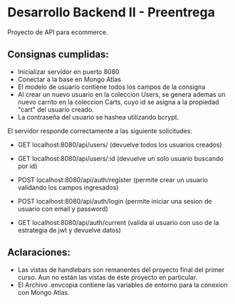 # Desarrollo Backend II - Preentrega

Proyecto de API para ecommerce.


## Consignas cumplidas:

 - Inicializar servidor en puerto 8080
 - Conectar a la base en Mongo Atlas
 - El modelo de usuario contiene todos los campos de la consigna 
 - Al crear un nuevo usuario en la coleccion Users, se genera ademas un nuevo carrito en la coleccion Carts, cuyo id se asigna a la propiedad "cart" del usuario creado.
 - La contraseña del usuario se hashea utilizando bcrypt. 

 El servidor responde correctamente a las siguiente solicitudes:

- GET localhost:8080/api/users/ (devuelve todos los usuarios creados)
- GET localhost:8080/api/users/:id (devuelve un solo usuario buscando por id)

- POST localhost:8080/api/auth/register (permite crear un usuario validando los campos ingresados)
- POST localhost:8080/api/auth/login (permite iniciar una sesion de usuario con email y password)
- GET localhost:8080/api/auth/current (valida al usuario con uso de la estrategia de jwt y devuelve datos)


## Aclaraciones:
- Las vistas de handlebars son remanentes del proyecto final del primer curso. Aun no están las vistas de éste proyecto en particular.
- El Archivo .envcopia contiene las variables de entorno para la conexion con Mongo Atlas.

